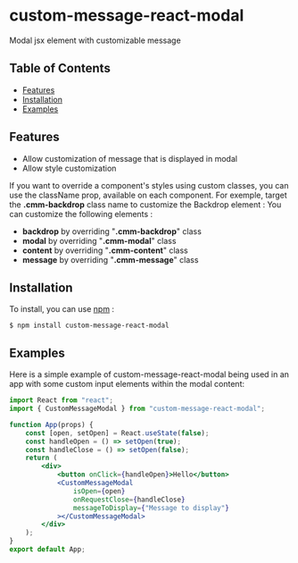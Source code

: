 # custom-message-react-modal

Modal jsx element with customizable message 
## Table of Contents

* [Features](#Features)
* [Installation](#installation)
* [Examples](#examples)

## Features
- Allow customization of message that is displayed in modal
- Allow style customization

If you want to override a component's styles using custom classes, you can use the className prop, available on each component. For exemple, target the **.cmm-backdrop** class name to customize the Backdrop element :
You can customize the following elements :
- **backdrop** by overriding "**.cmm-backdrop**" class
- **modal** by overriding "**.cmm-modal**" class
- **content** by overriding "**.cmm-content**" class
- **message** by overriding "**.cmm-message**" class

## Installation

To install, you can use [npm](https://npmjs.org/) :

    $ npm install custom-message-react-modal    

## Examples

Here is a simple example of custom-message-react-modal being used in an app with some custom input elements within the modal content:

```jsx
import React from "react";
import { CustomMessageModal } from "custom-message-react-modal";

function App(props) {
	const [open, setOpen] = React.useState(false);
	const handleOpen = () => setOpen(true);
	const handleClose = () => setOpen(false);
	return (
		<div>
			<button onClick={handleOpen}>Hello</button>
			<CustomMessageModal
				isOpen={open}
				onRequestClose={handleClose}
				messageToDisplay={"Message to display"}
			></CustomMessageModal>
		</div>
	);
}
export default App;

```


